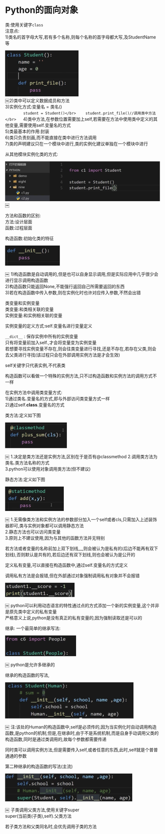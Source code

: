 # Python的面向对象

类:使用关键字`class`</br>
注意点:</br>
1)类名的首字母大写,若有多个名称,则每个名称的首字母都大写,及StudentName等

![1-1](Snip20180302_25.png)</br>
￼2)类中可以定义数据成员和方法</br>
3)实例化方式:变量名 = 类名()</br>
　　```
　　student = Student()</br>
　　student.print_file()//调用类中方法</br>
  　```
4)类中方法,在参数位置需要加上self,若需要在方法中使用类中定义的其他变量,需要使用self.变量名的方式</br>
5)类最基本的作用:封装</br>
6)类只负责刻画,而不能直接在类中进行方法调用</br>
7)类的声明建议只在一个模块中进行,类的实例化建议单独在一个模块中进行</br>

从其他模块实例化类的方式:

![1-2](Snip20180302_26.png)
￼


方法和函数的区别:</br>
方法:设计层面</br>
函数:过程层面

构造函数:初始化类的特征

![1-3](Snip20180302_27.png)

￼
1)构造函数是自动调用的,但是也可以自身显示调用,但是实际应用中几乎很少会进行显示调用构造函数</br>
2)构造函数只能返回None,不能强行返回自己所需要返回的东西</br>
3)若在构造函数中传入参数,则在实例化时也许对应传入参数,不然会出错

类变量和实例变量</br>
类变量:和类相关联的变量</br>
实例变量:和实例相关联的变量</br>

实例变量的定义方式:self.变量名进行变量定义

`__dict__` : 保存实例中所有的实例变量</br>
只有将变量前加入self.,才会将变量变为实例变量</br>
若想要寻找实例变量不存在,则会往类变量进行寻找,还是不存在,若存在父类,则会去父类进行寻找(该过程只会在外部调用实例方法是才会生效)</br>

self关键字只代表实例,不代表类

构造函数可以看做一个特殊的实例方法,只不过构造函数和实例方法的调用方式不一样

在实例方法中调用类变量方式:</br>
1)通过类名.变量名的方式,即与外部访问类变量方式一样</br>
2)通过self.__class__.变量名的方式

类方法:定义如下图

![1-4](Snip20180302_28.png)

￼
1.决定是类方法还是实例方法,区别在于是否有@classmethod
2.调用类方法为类名.类方法名称的方式  
3.python可以使用对象调用类方法(但不建议)

静态方法:定义如下图

![1-5](Snip20180302_29.png)

￼
1.无需像类方法和实例方法的参数部分加入一个self或者cls,只需加入上述装饰器即可,类与实例对象都可以调用静态方法</br>
2.静态方法也可以访问类变量</br>
3.原则上不建议使用,因为与其他的函数方法并无特别</br>

若方法或者变量的名称前加上双下划线__,则会被认为是私有的(后边不能再有双下划线),否则默认是共有的,若后边还有双下划线,则也会被认为是公开的

定义私有变量,可以直接在构造函数中,通过self.变量名的方式定义

调用私有方法是会报错,但在外部通过对象强制调用私有对象并不会报错

![1-6](Snip20180302_30.png)

￼
python可以利用动态语言的特性通过点的方式添加一个新的实例变量,这个并非是原先类中定义的私有变量</br>
严格意义上说,python是没有真正的私有变量的,因为强制读取还是可以的

继承:
一个最简单的继承写法:

![1-7](Snip20180302_31.png)

￼
python是允许多继承的

继承的构造函数的写法,

![1-8](Snip20180302_34.png)

￼
注:该处的Human的构造函数中,self是必须传的,因为当实例化时自动调用构造函数,是python的机制,但是,在继承时,由于不是系统机制,而是自身手动调用父类的构造函数,同时是通过类调用的,故每个参数都需要传递

同时类可以调用实例方法,但是需要传入self,或者任意的东西,此时,self就是个普普通通的参数

第二种继承的构造函数的写法(主流)

![1-10](Snip20180302_35.png)

￼
子类调用父类方法,使用关键字super</br>
super(当前类(子类),self).父类方法

若子类方法和父类同名时,会优先调用子类的方法
